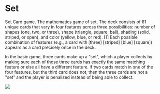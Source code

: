 # Set
Set Card game.
The mathematics game of set.
The deck consists of 81 unique cards that vary in four features across three possibilities: 
number of shapes (one, two, or three), 
shape (triangle, square, ball), 
shading (solid, striped, or open), 
and color (yellow, blue, or red).
[1] Each possible combination of features (e.g., a card with [three] [striped] [blue] [square]) appears 
as a card precisely once in the deck.

In the basic game, three cards make up a "set", which a player collects by making sure each of those three cards 
has exactly the same matching feature or else all have a different feature. 
If two cards match in one of the four features, but the third card does not, then the three cards are not a "set" 
and the player is penalized instead of being able to collect.

![](SetImages/SetGameImage1.png)
